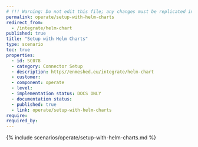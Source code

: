 ```yaml
---
# !!! Warning: Do not edit this file; any changes must be replicated in Excel !!!
permalink: operate/setup-with-helm-charts
redirect_from:
  - /integrate/helm-chart
published: true
title: "Setup with Helm Charts"
type: scenario
toc: true
properties:
  - id: SC078
  - category: Connector Setup
  - description: https//enmeshed.eu/integrate/helm-chart
  - customer:
  - component: operate
  - level:
  - implementation status: DOCS ONLY
  - documentation status:
  - published: true
  - link: operate/setup-with-helm-charts
require:
required_by:
---
```


{% include scenarios/operate/setup-with-helm-charts.md %}
